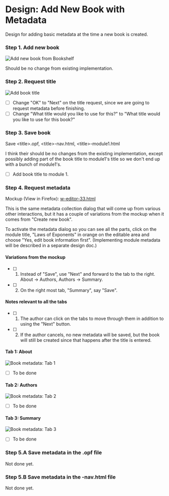 # Design: Add New Book with Metadata 

Design for adding basic metadata at the time a new book is created.

### Step 1. Add new book

![Add new book from Bookshelf](http://oerpub.github.io/uidesigns/designs/images/add-new-book.png)

Should be no change from existing implementation.

### Step 2. Request title

![Add book title](http://oerpub.github.io/uidesigns/designs/images/add-book-title.png "Make sure to change OK to Next")

- [ ] Change "OK" to "Next" on the title request, since we are going to request metadata before finishing.
- [ ] Change "What title would you like to use for this?" to "What title would you like to use for this book?"

### Step 3. Save book

Save \<title\>.opf, \<title\>-nav.html, \<title\>-module1.html

I think their should be no changes from the existing implementation, except possibly adding part of the book title to module1's title so we don't end up with a bunch of module1's.

- [ ] Add book title to module 1.

### Step 4. Request metadata

Mockup (View in Firefox): [w-editor-33.html](http://oerpub.github.io/uidesigns/max/editor-ideas/w-editor-33.html)

This is the same metadata collection dialog that will come up from various other interactions, but it has a couple of variations from the mockup when it comes from "Create new book". 

To activate the metadata dialog so you can see all the parts, click on the module title, "Laws of Exponents" in orange on the editable area and choose "Yes, edit book information first". \(Implementing module metadata will be described in a separate design doc.\)

#### Variations from the mockup

- [ ] 1. Instead of "Save", use "Next" and forward to the tab to the right. About -> Authors, Authors -> Summary.
- [ ] 2. On the right most tab, "Summary", say "Save".

#### Notes relevant to all the tabs

- [ ] 1. The author can click on the tabs to move through them in addition to using the "Next" button. 
- [ ] 2. If the author cancels, no new metadata will be saved, but the book will still be created since that happens after the title is entered.

#### Tab 1: About

![Book metadata: Tab 1](http://oerpub.github.io/uidesigns/designs/images/book-metadata-tab1-about.png "Make sure to change Save to Next") 

- [ ] To be done

#### Tab 2: Authors

![Book metadata: Tab 2](http://oerpub.github.io/uidesigns/designs/images/book-metadata-tab2-authors.png "Make sure to change Save to Next") 

- [ ] To be done

#### Tab 3: Summary

![Book metadata: Tab 3](http://oerpub.github.io/uidesigns/designs/images/book-metadata-tab3-summary.png "Make sure to change Save to Save Information") 

- [ ] To be done

### Step 5.A Save metadata in the .opf file

Not done yet.

### Step 5.B Save metadata in the -nav.html file

Not done yet.
